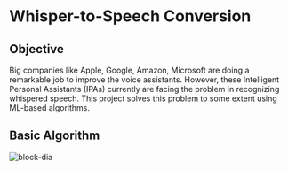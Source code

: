 # Whisper-to-Speech Conversion



## Objective
Big companies like Apple, Google, Amazon, Microsoft are doing a remarkable job to improve the voice assistants. However, these Intelligent Personal Assistants (IPAs) currently are facing the problem in recognizing whispered speech. This project solves this problem to some extent using ML-based algorithms.

## Basic Algorithm
![block-dia](https://user-images.githubusercontent.com/47143544/56796904-28e08600-6831-11e9-8464-515f12821273.jpeg)
